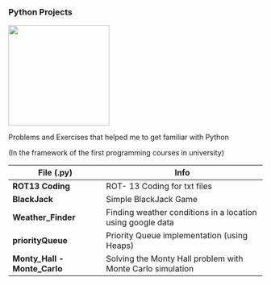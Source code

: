 ### Python Projects <div id="header" align="center">
  <img src="![image](https://user-images.githubusercontent.com/124189083/219107680-3a83d8f4-dbac-4d54-82a7-02f06cbeb5cd.png)
" width="200"/>
</div>


Problems and Exercises that helped me to get familiar with Python 

(In the framework of the first programming courses in university)

**File (.py)** | Info
---------- | -------
**ROT13 Coding** | ROT- 13 Coding for txt files
**BlackJack** | Simple BlackJack Game
**Weather_Finder** | Finding weather conditions in a location using google data
**priorityQueue** | Priority Queue implementation (using Heaps)
**Monty_Hall - Monte_Carlo** | Solving the Monty Hall problem with Monte Carlo simulation
